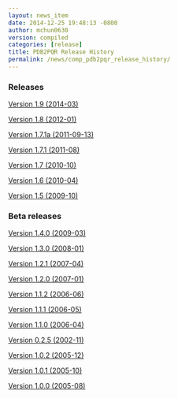 ```yaml
---
layout: news_item
date: 2014-12-25 19:48:13 -0800
author: mchun0630
version: compiled
categories: [release]
title: PDB2PQR Release History
permalink: /news/comp_pdb2pqr_release_history/
---
```


<script type="text/javascript" language="JavaScript"><!--
function HideContent(d) {
document.getElementById(d).style.display = "none";
}
function ShowContent(d) {
document.getElementById(d).style.display = "block";
}
function ReverseDisplay(d) {
if(document.getElementById(d).style.display == "none") { document.getElementById(d).style.display = "block"; }
else { document.getElementById(d).style.display = "none"; }
}
//--></script>

<h3>Releases</h3>

<a href="javascript:ReverseDisplay('Version 1.9 (2014-03)')">Version 1.9 (2014-03)</a>

<div id="Version 1.9 (2014-03)" style="display:none;">


<h4>Notable New Features:</h4>
<h5>Binary Builds</h5>
<p>Binary builds do not require python or numpy be installed to use. Everything needed to run PDB2PQR is included. Just unpack and use.
</p>
<p>
OSX binaries require OSX 10.6 or newer. The OSX binary is 64-bit.
</p>
<p>
Linux binaries require CentOS 6 or newer and have been tested on Ubuntu 12.04 LTS and Linux Mint 13. If you are running 64-bit Linux use the 64-bit libraries. In some cases the needed 32-bit system libraries will not be installed on a 64-bit system.
</p>
<p>
Windows binaries are 32 bit and were built and tested on Windows 7 64-bit but should work on Windows XP, Vista, and 8 both 32 and 64-bit systems.</p>
</p>
<h5>Windows Support</h5>

PDB2PQR can now be compiled and run on Windows using MinGW32. See <a href="http://mingw.org/">here </a>for details.

<h5>Compilation with Scons</h5>
<p>
PDB2PQR now uses Scons for compilations. With this comes improved automated testing.
</p>
<p>
Please see <a href="{{site.baseurl}}/news/comp_pdb2pqr_release_history/">here</a> for the complete release history
</p>
<h5>Compilation with Scons</h5>
<p>
PDB2PQR now uses Scons for compilations. With this comes improved automated testing.
</p>
<p>
Please see <a href="{{site.baseurl}}/news/comp_pdb2pqr_release_history/">here</a> for the complete release history
</p>
<h5>NEW FEATURES</h5>
<ul>
<li>A ligand file with duplicate atoms will cause pdb2pqr to stop instead of issue a warning. Trust us, this is a feature, not a bug!</li>
<li>Improved error reporting.</li>
<li>Added support for reference command line option for PROPKA.</li>
<li>Added newresinter plugin to provide alternate methods for calculating interaction energies between residues.</li>
<li>Mol2 file handling is now case insensitive with atom names.</li>
<li>PROPKA with a pH of 7 is now specified by default on the web service.</li>
<li>Compilation is now done with scons.</li>
<li>Verbose output now includes information on all patches applied during a run.</li>
<li>Added stderr and stdout to web error page.</li>
<li>Added warning to water optimization when other water is ignored.</li>
<li>Command line used to generate a pqr is now duplicated in the comments of the output.</li>
<li>Added support for NUMMDL in parser.</li>
<li>Added complete commandline feature test. Use complete-test target.</li>
<li>Added propka support for phosphorous sp3. - Thanks to Dr. Stefan Henrich</li>
<li>Added a PyInstaller spec file. Standalone pdb2pqr builds are now possible.</li>
</ul>

<h5>BUG FIXES</h5>
<ul>
<li>Rolled back change that prevented plugins from interfering with each other. Large proteins would cause a stack overflow when trying to do a deep copy</li>
<li>Updated INSTALL file to reflect no more need for Fortran.</li>
<li>Fixed apbs input file to match what web interface produces.</li>
<li>Fixed user specified mobile ion species not being passed to apbs input file.</li>
<li>Removed ambiguous A, ADE, C, CYT, G, GUA, T, THY, U, URA as possible residue names.</li>
<li>Removed eval from pdb parsing routines.</li>
<li>Updated web links to refer to <a href="{{site.baseurl}}">here</a> where appropriate.</li>
<li>Fixed hbond extension output to include insertion code in residue name.</li>
<li>Fixed debumping routines not including water in their checks. Fixes bad debump of ASN B 20 in 1gm9 when run with pH 7.0.</li>
<li>Fixed debumping failing to use best angle for a specific dihedral angle when no tested angles are without conflict.</li>
<li>Fixed debumping using asymmetrical cutoffs and too large cutoffs in many checks involving hydrogen.</li>
<li>Fixed debumping accumulating rounding error while checking angles.</li>
<li>Fixed inconsistencies in pdb parsing. - Thanks to Dr. Stefan Henrich</li>
<li>Fixed problems with propka handling of aromatic carbon/nitrogen. - Thanks to Dr. Stefan Henrich</li>
<li>Fixed case where certain apbs compile options would break web visualization.</li>
<li>Fixed improper handling of paths with a '.' or filenames with more than one '.' in them.</li>
</ul>

<h5>CHANGES</h5>
<ul>
<li>Removed numpy from contrib. The user is expected to have numpy installed and available to python at configuration.</li>
<li>Support for numeric dropped.</li>
</ul>

<h5>KNOWN BUGS</h5>
<ul>
<li>If more than one extension is run from the command line and one of the extensions modifies the protein data structure it could affect the output of the other extension. The only included extensions that exhibit this problem are resinter and newresinter.</li>
</ul>


<h5>New features</h5>

<ul>

<li>Added in new read and write binary (gz) commands. Can read gzipped DX files directly.</li>
<li>Added new write format to output the atomic potentials to a flat file (see atompot)</li>
<li>Added new functionality for using a previously calculated potential map for a new calculation.</li>
<li>Added a new program for converting delphi potential maps to OpenDX format. tools/mesh/del2dx</li>
<li>Updated Doxygen manual with call/caller graphs.  Replaced HTML with PDF.</li>
<li>Added tools/matlab/solver with simple Matlab LPBE solver for prototyping, teaching, etc.</li>
<li>Deprecated APBS XML output format.</li>
<li>Deprecated nlev keyword.</li>
<li>Added etol keyword, which allows user-defined error tolerance in LPBE and NPBE calculations (default errtol value is 1.0e-6).</li>
<li>Added more explanatory error messages for the case in which parm keyword is missing from APBS input file for apolar calculations.</li>
<li>Added a polar and apolor forces calculation example to examples/born/ .</li>
<li>Added warning messages for users who try to compile APBS with --enable-tinker flag and run APBS stand-alone execution.</li>
<li>Switched default Opal service urls from sccne.wustl.edu to NBCR.</li>
<li>Added a sanity check in routines.c: 'bcfl map' in the input file requires 'usemap pot' statement in the input file as well.</li>
<li>Introduced Vpmgp_size() routine to replace F77MGSZ call in vpmg.c</li>
<li>Updated test results for APBS-1.3 release.</li>
    
   
</ul>


<h5>Bug fixes</h5>

<ul>

<li>Modified Vpmg_dbForce with some grid checking code provided by Matteo Rotter.</li>
<li>Fixed a bug in psize.py per Michael Lerner's suggestion. The old version of psize.py gives wrong cglen and fglen results in special cases (e.g., all y coordinates are negative values).</li>
<li>Fixed a bug in examples/scripts/checkforces.sh: the condition for "Passed with rounding error" is abs(difference) < errortol, not the other way around.</li>
<li>Fixed the help string in ApbsClient.py .</li>
<li>Fixed a bug in Vacc_atomdSASA(): the atom SASA needs to be reset to zero displacement after finite melement methods.</li>
<li>Fixed a bug in Vpmg_dbForce(): the initialization of rtot should appear before it is used.</li>
<li>Fixed a bug in initAPOL(): center should be initialized before used.</li>
<li>Fixed a bug in routines.c: eliminated spurious "Invalid data type for writing!" and "Invalid format for writing!" from outputs with "write atompot" statement in the input file.</li>
<li>Fixed a bug in vpmg.c: fixed zero potential value problem on eges and corners in non-focusing calculations.</li>

</ul>

<hr />

</div>

<a href="javascript:ReverseDisplay('Version 1.8 (2012-01)')">Version 1.8 (2012-01)</a>

<div id="Version 1.8 (2012-01)" style="display:none;">


<h5>New Features</h5>

<ul>

<li>Updated PROPKA to version 3.0</li>
<li>Added residue interaction energy extension</li>
<li>Added protein summary extension</li>
<li>Combined hbond and hbondwhatit into one extension (hbond) with new command line parameters</li>
<li>Combined rama, phi, psi into one extension (rama) with new command line parameters.</li>
<li>Extensions may now add their own command line arguments. Extensions with their own command line arguments will be grouped separately.</li>
<li>Improved interface for extensions</li>
<li>Added Opal configuration file.</li>

</ul>

<h5>Bug Fixes</h5>

<ul>
<li>Cleaned up white space in several files and some pydev warnings</li>
<li>Creating print output no longer clears the chain id data from atoms in the data. (Affected resinter plugin)</li>
<li>Removed possibility of one plug-in affecting the output of another</li>
<li>Fixed --protonation=new option for propka30</li>
<li>Improved time reporting for apbs jobs</li>
<li>Fixed opal runtime reporting</li>
<li>Fixed misspelled command line options that prevented the use of PEOEPB and TYL06</li>
<li>Fixed error handling when certain data files are missing</li>
<li>Fixed LDFLAGS environment variable not being used along with python specific linker flags to link Algorithms.o and _pMC_mult.so</li>
<li>Fixed possible Attribute error when applying naming scheme.</li>
</ul>

<hr />

</div>

<a href="javascript:ReverseDisplay('Version 1.7.1a (2011-09-13)')">Version 1.7.1a (2011-09-13)</a>

<div id="Version 1.7.1a (2011-09-13)" style="display:none;">


<h5>New features</h5>

<ul>
<li>Added force field example.</li>
</ul>
    
<h5>Bug fixes</h5>

<ul>
<li>Fixed ligand command line option.</li>
<li>Fixed capitalization of force field in PQR header.</li>
<li>Fixed error handling for opal errors.</li>
<li>Fixed web logging error when using ligand files, user force fields, and name files.</li>
<li>Fixed extension template in documentation.</li>
<li>Fixed 1a1p example README to reflect command line changes.</li>
</ul>
<hr />

</div>

<a href="javascript:ReverseDisplay('Version 1.7.1 (2011-08)')">Version 1.7.1 (2011-08)</a>

<div id="Version 1.7.1 (2011-08)" style="display:none;">
    


<h5>New features</h5>

<ul>
<li>Switched Opal service urls from sccne.wustl.edu to NBCR.</li>
<li>Added more JMol controls for visualization, JMol code and applets provided by Bob Hanson.</li>
<li>F Changed default forcefield to PARSE in web interface.</li>

</ul>

<h5>Bug fixes</h5>
<ul>
<li>Fixed crash when opal returns an error.</li>
<li>Fixed specific combinations of command-line arguments causing pdb2pqr.py to crash.</li>
<li>Fixed opal job failing when filenames have spaces or dashs.</li>
<li>Fixed gap in backbone causing irrationally placed hydrogens.</li>
<li>Fixed crash when too many fixes are needed when setting termini.</li>
<li>Corrected web and command line error handling in many cases.</li>
<li>Fixed --username command line option.</li>
<li>Fixed ambiguous user created forcefield and name handling. Now --username is required if --userff is used. </li>
<li>Fixed querystatus.py not redirecting to generated error page.</li>

</ul>  
<hr />

</div>  

<a href="javascript:ReverseDisplay('Version 1.7 (2010-10)')">Version 1.7 (2010-10)</a>

<div id="Version 1.7 (2010-10)" style="display:none;">

Dear APBS and PDB2PQR users --
<p>
 I am happy to announce the release of PDB2PQR 1.7 which includes two major updates:
</p>
<ul>
<li>For PDB2PQR web interface users:  the JMol web interface for APBS calculation visualization has been substantially improved, thanks to help from Bob Hanson.  Those performing APBS calculations via the PDB2PQR web interface now have a much wider range of options for visualizing the output online -- as well as downloading for offline analysis.</li>
<li>For PDB2PQR command-line and custom web interface users:  the Opal service URLs have changed to new NBCR addresses.  Old services hosted at *.wustl.edu addresses have been decommissioned.  Please upgrade ASAP to use the new web service.  Thank you as always to the staff at NBCR for their continuing support of APBS/PDB2PQR web servers and services.</li>
</ul>

<hr />

</div>  

<a href="javascript:ReverseDisplay('Version 1.6 (2010-04)">Version 1.6 (2010-04)</a>

<div id="Version 1.6 (2010-04)" style="display:none;">
<p>April 7, 2010</p>
<p>
Dear PDB2PQR users --
</p>
<p>
We are pleased to announce the release of PDB2PQR 1.6.  This version has several new features as well minor fixes to reported bugs.  A complete list of changes is provided below.  For more information about the new release, to download binaries, or access the PDB2PQR web servers, please visit <a href="{{site.baseurl}}/docs/downloads/">this site.</a>
</p>
<p>
Thank you for your continuing support of the PDB2PQR software.
</p>
<p>
Sincerely,
</p>
<p>
Nathan Baker
</p>

<h5>NEW FEATURES</h5>
<ul>
<li>Added Swanson force field based on Swanson et al paper (http://dx.doi.org/10.1021/ct600216k).</li>
<li>Modified printAtoms() method. Now "TER" is printed at the end of every chain.</li>
<li>Added Google Analytics code to get the statistics on the production server.</li>
<li>Modified APBS calculation page layout to hide parameters by default and display PDB ID</li>
<li>Added "make test-webserver", which tests a long list of PDBs (246 PDBs) on the production PDB2PQR web server.</li>
<li>Removed nlev from inputgen.py and inputgen_pKa.py as nlev keyword is now deprecated in APBS.</li>
<li>Added PARSE parameters for RNA, data from: Tang C. L., Alexov E, Pyle A. M., Honig B. Calculation of pKas in RNA: On the Structural Origins and Functional Roles of Protonated Nucleotides. Journal of Molecular Biology 366 (5) 1475-1496, 2007.
</li>
</ul>

<h5>BUG FIXES</h5>
<ul>
<li>Fixed a minor bug: when starting pka.py from pdb2pka directory using command like "python pka.py [options] inputfile", we need to make sure scriptpath does not end with "/".</li>
<li>Fixed a bug which caused "coercing to Unicode: need string or buffer, instance found" when submitting PDB2PQR jobs with user-defined force fields on Opal based web server. </li>
<li> Fixed a bug in main_cgi.py, now Opal-based PDB2PQR jobs should also be logged in usage.txt file.</li>
<li>Updated src/utilities.py with a bug fix provided by Greg Cipriano, which prevents infinite loops in analyzing connected atoms in certain cases.</li>
<li>Fixed a bug related to neutraln and/or neutralc selections on the web server.</li>
<li> Fixed a special case with --ffout and 1AIK, where the N-terminus is acetylated.</li>
<li> Fixed a bug in psize.py per Michael Lerner's suggestion. The old version of psize.py gives wrong cglen and fglen results in special cases (e.g., all y coordinates are negative values).</li>
<li> Fixed a bug in main_cgi.py, eliminated input/output file name confusions whether a PDB ID or a pdb file is provided on the web server.</li>
<li> Fixed a bug which causes run time error on the web server when user-defined force field and names files are provided.</li>
<li>Fixed a bug in apbs_cgi.py: pdb file names submitted by users are not always 4 characters long.</li>
</ul>

<hr />

</div>

<a href="javascript:ReverseDisplay('Version 1.5 (2009-10)')">Version 1.5 (2009-10)</a>

<div id="Version 1.5 (2009-10)" style="display:none;">

<h5>New features</h5>
<ul>
<li>APBS calculations can be executed through the PDB2PQR web interface in the production version of the server</li>
<li>APBS-calculated potentials can be visualized via the PDB2PQR web interface thanks to Jmol</li>
<li>Disabled Typemap output by default, added --typemap flag to create typemap output if needed.</li>
<li>Enabled "Create APBS Input File" by default on the web server, so that APBS calculation and visualization are more obvious to the users.</li>
<li>Added warnings to stderr and the REMARK field in the output PQR file regarding multiple occupancy entries in PDB file.</li>
<li>Added more informative messages in REMARK field, explaining why PDB2PQR was unable to assign charges to certain atoms.</li>
<li>Updated structures.py, now PDB2PQR keeps the insertion codes from PDB files.</li>
<li>Added "make test-long", which runs PDB2PQR on a long list (246) of PDBs by default, it is also possible to let it run on specified number of PDBs, e.g.,  export TESTNUM=50; make test-long </li>
<li>Updated NBCR opal service urls from http://ws.nbcr.net/opal/... to http://ws.nbcr.net/opal2/...</li>
<li>Compressed APBS OpenDX output files in zip format, so that users can download zip files from the web server.</li>
<li>Removed "EXPERIMENTAL" from APBS web solver interface and Jmol visualization interface.</li>
<li>Updated all APBS related urls from http://apbs.sourceforge.net/... to http:/apbs.wustl.edu/...</li>
<li>Merged PDB2PKA code, PDB2PKA is functional now.</li>
<li>Added two new options: --neutraln and --neutralc, so that users can manually make the N-termini or C-termini of their proteins neutral.    </li>
<li>Added a local-test, which addresses the issue of Debian-like Linux distros not allowing fetching PDBs from the web.</li>
<li>Added deprotonated Arginine form for post-PROPKA routines. This only works for PARSE forcefield as other forcefields lack deprotonated ARG parameters.</li>
<li>Updated inputgen.py with --potdx and --istrng options added, original modification code provided by Miguel Ortiz-Lombardía.</li>
<li>Changed default Opal service from http://ws.nbcr.net/opal2/services/pdb2pqr_1.4.0 to http://sccne.wustl.edu:8082/opal2/services/pdb2pqr-1.5</li>
</ul>

<h5>Bug fixes</h5>
<ul>
<li>Verbosity outputs should be stdouts, not stderrs in web server interface. Corrected this in src/routines.py.</li>
<li>Fixed a bug in psize.py: for a pqr file with no ATOM entries but only HETATM entries in it, inputgen.py should still create an APBS input file with reasonable grid lengths. </li>
<li>Added special handling for special mol2 formats (unwanted white spaces or blank lines in ATOM or BOND records).</li>
<li>Added template file to doc directory, which fixed a broken link in  programmer guide.</li>
</ul>

<hr />

</div>
  
    
<h3> Beta releases </h3>

<a href="javascript:ReverseDisplay('Version 1.4.0 (2009-03)')">Version 1.4.0 (2009-03)</a>

<div id="Version 1.4.0 (2009-03)" style="display:none;">


<h5>New features</h5>
<ul>
<li>Updated html/master-index.html, deleted html/index.php.</li>
<li>Updated pydoc by running genpydoc.sh.</li>
<li>Added a whitespace option by by putting whitespaces between atom name and residue name, between x and y, and between y and z.</li>
<li>Added radius for Chlorine in ligff.py.</li>
<li>Added PEOEPB forcefield, data provided by Paul Czodrowski.</li>
<li>Updated inputgen.py to write out the electrostatic potential for APBS input file. </li>
<li>Updated CHARMM.DAT with two sets of phosphoserine parameters.</li>
<li>Allowed amino acid chains with only one residue, using --assign-only option.</li>
<li>Updated server.py.in so that the ligand option is also recorded in usage.txt. </li>
<li>Updated HE21, HE22 coordinates in GLN according to the results from AMBER Leap program.</li>
<li>Updated Makefile.am with Manuel Prinz's patch (removed distclean2 and appended its contents to distclean-local).</li>
<li>Updated configure.ac, pdb2pqr-opal.py; added AppService_client.py and AppService_types.py with Samir Unni's changes, which fixed earlier problems in invoking Opal services.</li>
<li>Applied two patches from Manuel Prinz to pdb2pka/pMC_mult.h and pdb2pka/ligand_topology.py. </li>
<li>Updated PARSE.DAT with the source of parameters. </li>
<li>Created a contrib folder with numpy-1.1.0 package. PDB2PQR will install numpy by default unless any of the following conditions is met:</li>
<ul>
<li>Working version of NumPy dectected by autoconf.</li>
<li>User requests no installation with --disable-pdb2pka option.</li>
<li>User specifies external NumPy installation.  </li>
</ul>
<li>Merged Samir Unni's branch. Now PDB2PQR Opal and APBS Opal services are available (through --with-opal and/or --with-apbs, --with-apbs-opal options at configure stage).</li>
<li>Added error handling for residue name longer than 4 characters.</li>
<li>Updated hbond.py with Mike Bradley's definitions for ANGLE_CUTOFF and DIST_CUTOFF by default.</li>
<li>Removed PyXML-0.8.4, which is not required for ZSI installation.</li>
<li>Updated propka error message for make adv-test -- propka requires a version of Fortran compiler.</li>
<li>Updated na.py and PATCHES.xml so that PDB2PQR handles three lettered RNA residue names (ADE, CYT, GUA, THY, and URA) as well.</li>
<li>Updated NA.xml with HO2' added as an alternative name for H2'', and H5" added as an alternative name for H5''. </li>
<li>Updated version numbers in html/ and doc/pydoc/ .</li>
<li>Updated web server. When selecting user-defined forcefield file from the web server, users should also provide .names file.</li>
<li>Removed http://enzyme.ucd.ie/Services/pdb2pqr/ from web server list.</li>
<li>Eliminated the need for protein when processing other types (ligands,  nucleic acids).</li>
<li>Updated psize.py with Robert Konecny's patch to fix inconsistent assignment of fine grid numbers in some (very) rare cases.</li>
<li>Made whitespace option available for both command line and web server versions.</li>
<li>Updated inputgen_pKa.py with the latest version.</li>
</ul>


<h5>Bug fixes</h5>
<ul>
<li>Fixed a legacy bug with the web server (web server doesn't like ligand files generated on Windows or old Mac OS platforms).</li>
<li>Fixed a bug in configure.ac, so that PDB2PQR no longer checks for Numpy.pth at configure stage.</li>
<li>Updated pdb2pka/substruct/Makefile.am. </li>
<li>Fixed isBackbone bug in definitions.py.</li>
<li>Fixed a bug for Carboxylic residues in hydrogens.py.</li>
<li>Fixed a bug in routines.py, which caused hydrogens added in LEU and ILE in eclipsed conformation rather than staggered. </li>
<li>Fixed a bug in configure.ac, now it is OK to configure with double slashes in the prefix path, e.g.,  --prefix=/foo/bar//another/path </li>
<li>Fixed a bug in nucleic acid naming scheme. </li>
<li>Fixed a bug involving MET, GLY as NTERM, CTERM with --ffout option.</li>
<li>Fixed a bug for PRO as C-terminus with PARSE forcefield. </li>
<li>Fixed a bug for ND1 in HIS as hacceptor.</li>
<li>Fixed the --clean option bug.</li>
<li>Fixed a bug in CHARMM naming scheme.</li>
<li>Fixed a bug in test.cpp of the simple test (which is related to recent modifications of 1AFS in Protein Data Bank).</li>
</ul>
<hr />

</div>

<a href="javascript:ReverseDisplay('Version 1.3.0 (2008-01)')">Version 1.3.0 (2008-01)</a>

<div id="Version 1.3.0 (2008-01)" style="display:none;">
        


<h5>New features</h5>
<ul>
<li>Added "make test" and "make adv-test"</li>
<li>Fixed problems with "make dist"</li>
<li>Added integration with Opal for launching jobs as well as querying status</li>
<li>The user may use NUMPY to specify the location of NUMPY.</li>
<li>Both PDB2PKA and PROPKA are enabled by default.  PDB2PKA is enabled by default since ligand parameterization would fail without this option.</li>
<li>For a regular user, "make install" tells the user the exact command the system administrator will use to make the URL viewable.</li>
<li>The default value of 7.00 for the pH on the server form is removed due to a problem with browser refershing.</li>
<li>Updated warning messages for lines beginning with SITE, TURN, SSBOND and LINK.</li>
<li>Switched license from GPL to BSD.</li>
<li>Made a new tar ball pdb2pqr-1.3.0-1.tar.gz for Windows users who cannot create pdb2pqr.py through configure process.</li>
<li>configure now automatically detects SRCPATH, WEBSITE, and the location of pdb2pqr.cgi.  In version 1.2.1, LOCALPATH(SRCPATH) and WEBSITE were defined in src/server.py and the location of pdb2pqr.cgi was specified in html/server.html (index.html).  Configure now uses variable substitution with new files src/server.py.in and html/server.html.in to create src/server.py and html/server.html (index.html).</li>
<li>SRCPATH is automatically set to the current working directory. WEBSITE is automatically set to http://fully_qualified_domain_name/pdb2pqr. Path to CGI is automcailly set to http://fully_qualified_domain_name/pdb2pqr/pdb2pqr.cgi.  </li>
<li>In version 1.2.1, there were 3 variables that needed to be changed to set up a server at a location different from agave.wustl.edu.  LOCALPATH, WEBSITE, and the location of the CGI file.  In this version, LOCALPATH has been used to SRCPATH to avoid confusion, since LOCALPATH could be interpreted as the local path for source files or the localpath for the server.</li>
<li>Since configure now automatically sets the locations of files/directories based on the machine and configure options, the default  agave.wustl.edu locations are not used anymore.</li>
<li>A copy of pdb2pqr.css is included.</li>
<li>configure prints out information about parameters such as python flags, srcpath, localpath, website, etc.</li>
<li>configure now automatically creates tmp/ with r + w + x permissions.</li>
<li>configure now automatically copies pdb2pqr.py to pdb2pqr.cgi.</li>
<li>configure now automatically copies html/server.html to index.html after variable substitution.  In src/server.py.in (src/server.py), WEBNAME is changed to index.html. </li>
<li>${HOME}/pdb2pqr is the default prefix for a regular user</li>
<li>/var/www/html is the default prefix for root</li>
<li>http://FQDN/pdb2pqr as default website.  </li>
<li>"make install" runs "make" first, and the copies the approprite files to --prefix.</li>
<li>If root did not specify --prefix and /var/www/html/pdb2pqr already</li>
<li>exists, then a warning is issued, and the user may choose to quit or overwrite that directory.  </li>
<li>Similary, if a regular user did not specify --prefix and ${HOME}/pdb2pqr already exists, then a warning is issued, and the user may choose to quit or overwrite that directory. </li>
<li>If root does not specify --prefix to be a directory to be inside /var/www/html (for example, --prefix=/share/apps/pdb2pqr), then a symbolic link will be made to /var/www/html/pdb2pqr during "make install".</li>
<li>configure option --with-url can be specified either as something like http://sandstone.ucsd.edu/pdb2pqr-test or sandstone.ucsd.edu/pdb2pqr-test.  It also doesn't matter if there's a '/' at the end.</li>
<li>If user is root, and the last part of URL and prefix are different, for example, --with-url=athena.nbcr.net/test0 --prefix=/var/www/html/pdb2pqr-test, then a warning will be issued saying the server will be viewable from the URL specified, but not the URL based on pdb2pqr-test.  In other words, the server will be viewable from athena.abcr.net/test0, but not athena.nbcr.net/pdb2pqr-test.  During "make  install", a symbolic link is created to enable users to view the server from --with-url.</li>
<li>When making a symbolic link for root, if then link destination already exists as a directory or a symoblic link, then the user may choose to continue with creating the link and overwrite the original directory or quit.</li>
<li>If the user changes py_path when running configure for PDB2PQR, then the change also applies to PROPKA.</li>
</ul>

<h5>Bug fixes</h5>
<ul>
<li>Fixed the line feed bug. Now PDB2PQR handles different input files (.pdb and .mol2) created or saved on different platforms.</li>
<li>Fixed "hbondwhatif" warning at start up.</li>
</ul>

<h5>Known issues</h5>
<ul>
<li>The install directory name cannot contain dots.</li>
<li>For python 2.2, if PDB2PQR cannot find module sets, then sets needs to be copied from .../python2.2/site-packages/MYSQLdb/sets.py to .../lib/python2.2</li>
</ul>

<hr />

</div>
    
<a href="javascript:ReverseDisplay('Version 1.2.1 (2007-04)')">Version 1.2.1 (2007-04)</a>

<div id="Version 1.2.1 (2007-04)" style="display:none;">



<h5>New features</h5>
<ul>
<li>Updated documentation to include instructions for pdb2pka support, references, more pydoc documents.</li>
<li>Added ligand examples to examples/ directory</li>
<li>Added native support for the TYL06 forcefield.  For more information on this forcefield please see Tan C, Yang L, Luo R.  How well does Poisson-Boltzmann implicit solvent agree with explicit solvent? A quantitative analysis. Journal of Physical Chemistry B.  110 (37), 18680-7, 2006. </li>
<li>Added a new HTML output page which relays the different atom types between the AMBER and CHARMM forcefields for a generated PQR file (thanks to the anonymous reviewers of the latest PDB2PQR paper).</li>
</ul>

<h5>Bug fixes</h5>
<ul>
<li>Fixed bug where a segmentation fault would occur in PropKa if the N atom was not the first atom listed in the residue</li>
<li>Fixed error message that occurred when a blank line was found in a parameter file.</li>
<li>Better error handling in MOL2 file parsing.</li>
<li>Fixed bug where ligands were not supported on PDB files with multiple MODEL fields.</li>
</ul>

<hr />

</div>

<a href="javascript:ReverseDisplay('Version 1.2.0 (2007-01)')">Version 1.2.0 (2007-01)</a>

<div id="Version 1.2.0 (2007-01)" style="display:none;">


<h5>New features</h5>

<ul>
<li>Added autoconf support for pdb2pka directory.</li>
<li>Added new support for passing in a single ligand residue in MOL2 format via the --ligand command.  Also available from the web server (with link to PRODRG for unsupported ligands).</li>
<li>Numerous additions to examples directory (see examples/index.html) and update to User Guide.</li>
</ul>

<h5>Bug fixes</h5>
<ul>
<li>Fixed charge assignment error when dealing with LYN in AMBER.</li>
<li>Fixed crash when a chain has a single amino acid residue.  The code now reports the offending chain and residue before exiting. </li>
<li>Fixed hydrogen optimization bug where waters with no nearby atoms at certain orientations caused missing hydrogens.</li>
</ul>
 <hr />

</div>   
    
<a href="javascript:ReverseDisplay('Version 1.1.2 (2006-06)')">Version 1.1.2 (2006-06)</a>

<div id="Version 1.1.2 (2006-06)" style="display:none;">



<h5>Bug fixes</h5>
<ul>
<li>Fixed a bug in the hydrogen bonding routines where PDB2PQR attempted to delete an atom that had already been deleted. (thanks to Rachel Burdge)</li>
<li>Fixed a bug in chain detection routines where PDB2PQR was unable to detect multiple chains inside a single unnamed chain (thanks to Rachel Burdge)</li>
<li>Fixed a second bug in chain detection routines where HETATM residues with names ending in "3" were improperly chosen for termini (thanks to Reut Abramovich)</li>
<li>Fixed a bug where chains were improperly detected when only containing one HETATM residue (thanks to Reut Abramovich)</li>
</ul>
<hr />

</div>

<a href="javascript:ReverseDisplay('Version 1.1.1 (2006-05)')">Version 1.1.1 (2006-05)</a>

<div id="Version 1.1.1 (2006-05)" style="display:none;">


<h5>Bug fixes</h5>
<ul>
<li>Fixed a bug which prevented PDB2PQR from recognizing atoms from nucleic acids with "*" in their atom names. (thanks to Jaichen Wang)</li>
<li>Fixed a bug in the hydrogen bonding routines where a misnamed object led to a crash for very specific cases. (thanks to Josh Swamidass) </li>
</ul>
<hr />

</div>

<a href="javascript:ReverseDisplay('Version 1.1.0 (2006-04)')">Version 1.1.0 (2006-04)</a>

<div id="Version 1.1.0 (2006-04)" style="display:none;">

<h5>New features</h5>
<ul>
<li>Structural data files have been moved to XML format.  This should make it easier for users and developers to contribute to the project.</li>
<li>Added an extensions directory for small scripts.  Scripts in this directory will be automatically loaded into PDB2PQR has command line options for post-processing, and can be easily customized.</li>
<li>Code has been greatly cleaned so as to minimize values hard-coded into functions and to allow greater customizability via external XML files.  This includes a more object-oriented hierarchy of structures.</li>
<li>Improved detection of the termini of chains.</li>
<li>Assign-only now does just that - only assigns parameters to atoms without additions, debumping, or optimizations.</li>
<li>Added a --clean command line option which does no additions, optimizations, or forcefield assignment, but simply aligns the PDB columns on output.  Useful for using post-processing scripts like those in the extensions directory without modifying the original input file.</li>
<li>The --userff flag has been replaced by opening up the --ff option to user-defined files.</li>
<li>Pydoc documentation is now included in html/pydoc.</li>
<li>A programmer's guide has been included to explain programming decisions and ease future development.</li>
<li>A --ffout flag has been added to allow users to output a PQR file in the naming scheme of the desired forcefield.</li>
<li>User guide FAQ updated.</li>
<li>The efficiency of the hydrogen bonding detection script (--hbond) has been greatly improved.</li>
<li>Increased the number of options available to users via the PDB2PQR web server.</li>
</ul>

<h5>Bug fixes</h5>
<ul>
<li>Updated psize.py to use centers and radii when calculating grid sizes (thanks to John Mongan) </li>
<li>Fixed bug where PDB2PQR could not read PropKa results from chains with more than 1000 residues (thanks to Michael Widmann)</li>
</ul>

<hr />

</div>

<a href="javascript:ReverseDisplay('Version 0.2.5 (2002-11)')">Version 0.2.5 (2002-11)</a>

<div id="Version 0.2.5 (2002-11)" style="display:none;">


    <ul>
    <li>Improved consistency between energies evaluated with "chgm 0" and "chgm 1"</li>
    <li>Made charge-field energy evaluation consistent for user-supplied charge maps</li>
    <li>Added new psize.py script courtesy of Todd Dolinsky.</li>
    <li>Updated list of APBS-related tools in User Guide.</li>
    <li>Added RPM capabilities courtesy of Steve Bond.</li>
    <li>Removed annoying excess verbosity from Vgrid.</li>
    <li>Updated Blue Horizon compilation instructions (thanks to Robert Konecny and Giri Chukkapalli)</li>
    <li>Updated autoconf/automake/libtool setup and added --disable-tools option</li>
    </ul>
<hr />

</div>

<a href="javascript:ReverseDisplay('Version 1.0.2 (2005-12)')">Version 1.0.2 (2005-12)</a>

<div id="Version 1.0.2 (2005-12)" style="display:none;">

<h5>New features</h5>
<ul>
<li>Added ability for users to add their own forcefield files.  This should be particularly useful for HETATMs.</li>
<li>Added sdens keyword to inputgen.py to make PDB2PQR compatibile with APBS 0.4.0. </li>
<li>Added a new examples directory with a basic runthrough on how to use the various features in PDB2PQR.</li>
</ul>

<h5>Bug fixes</h5>
<ul>
<li>Fixed a bug that was unable to handle N-Terminal PRO residues with hydrogens already present. </li>
<li>Fixed two instances in the PropKa routines where warnings were improperly handled due to a misspelling.</li>
<li>Fixed instance where chain IDs were unable to be assigned to proteins with more than 26 chains.</li>
</ul>
      
<hr />

</div>

<a href="javascript:ReverseDisplay('Version 1.0.1 (2005-10)')">Version 1.0.1 (2005-10)</a>

<div id="Version 1.0.1 (2005-10)" style="display:none;">

<h5>New features</h5>
<ul>
<li>Added citation information to PQR output.</li>
</ul>

<h5>Bug fixes</h5>
<ul>
<li>Fixed a bug during hydrogen optimization that left out H2 from water if the oxygen in question had already made 3 hydrogen bonds.</li>
</ul>

<hr />

</div>

<a href="javascript:ReverseDisplay('Version 1.0.0 (2005-08)')">Version 1.0.0 (2005-08)</a>

<div id="Version 1.0.0 (2005-08)" style="display:none;">
    
This is the initial version of the PDB2PQR conversion utility.  There are several changes to the various "non-official" versions previously available:
<ul>
<li>SourceForge has been chosen as a centralized location for all things related to PDB2PQR, including downloads, mailing lists, and bug reports.</li>
<li>Several additions to the code have been made, including pKa support via PropKa, a new hydrogen optimization algorithm which should increase both accuracy and speed, and general bug fixes.</li>
</ul>
We plan on continuing to improve PDB2PQR by refining the code, adding more advanced options, and encouraging collaborations with other utilities.
<p>Thank you for your time and interest in the PDB2PQR software.</p>
 
<hr />

</div>

